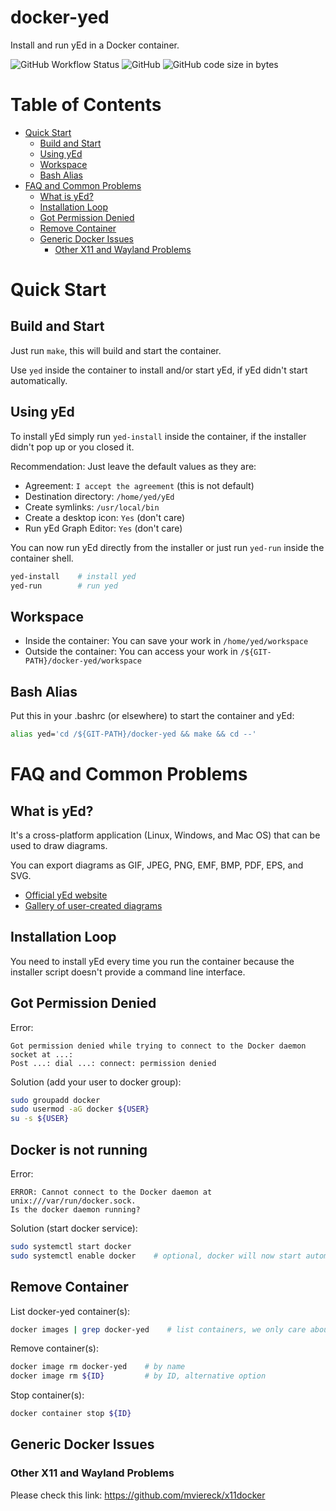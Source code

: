 # docker-yed

Install and run yEd in a Docker container.

![GitHub Workflow Status](https://img.shields.io/github/actions/workflow/status/alexazon/docker-yed/build.yml) ![GitHub](https://img.shields.io/github/license/alexazon/docker-yed) ![GitHub code size in bytes](https://img.shields.io/github/languages/code-size/alexazon/docker-yed)

# Table of Contents

- [Quick Start](#quick-start)
  - [Build and Start](#build-and-start)
  - [Using yEd](#using-yed)
  - [Workspace](#workspace)
  - [Bash Alias](#bash-alias)
- [FAQ and Common Problems](#faq-and-common-problems)
  - [What is yEd?](#what-is-yed)
  - [Installation Loop](#installation-loop)
  - [Got Permission Denied](#got-permission-denied)
  - [Remove Container](#remove-container)
  - [Generic Docker Issues](#generic-docker-issues)
    - [Other X11 and Wayland Problems](#other-x11-and-wayland-problems)

# Quick Start

## Build and Start

Just run ```make```, this will build and start the container.

Use ```yed``` inside the container to install and/or start yEd, if yEd didn't start automatically.

## Using yEd

To install yEd simply run ```yed-install``` inside the container, if the installer didn't pop up or you closed it.

Recommendation: Just leave the default values as they are:

- Agreement: ```I accept the agreement``` (this is not default)
- Destination directory: ```/home/yed/yEd```
- Create symlinks: ```/usr/local/bin```
- Create a desktop icon: ```Yes``` (don't care)
- Run yEd Graph Editor: ```Yes``` (don't care)

You can now run yEd directly from the installer or just run ```yed-run``` inside the container shell.

```bash
yed-install    # install yed
yed-run        # run yed
```

## Workspace

- Inside the container: You can save your work in ```/home/yed/workspace```
- Outside the container: You can access your work in ```/${GIT-PATH}/docker-yed/workspace```

## Bash Alias

Put this in your .bashrc (or elsewhere) to start the container and yEd:

```bash
alias yed='cd /${GIT-PATH}/docker-yed && make && cd --'
```

# FAQ and Common Problems

## What is yEd?

It's a cross-platform application (Linux, Windows, and Mac OS) that can be used to draw diagrams.

You can export diagrams as GIF, JPEG, PNG, EMF, BMP, PDF, EPS, and SVG.

- [Official yEd website](https://www.yworks.com/products/yed)
- [Gallery of user-created diagrams](https://www.yworks.com/products/yed/gallery)

## Installation Loop

You need to install yEd every time you run the container because the installer script doesn't provide a command line interface.

## Got Permission Denied

Error:

```
Got permission denied while trying to connect to the Docker daemon socket at ...:
Post ...: dial ...: connect: permission denied
```

Solution (add your user to docker group):

```bash
sudo groupadd docker
sudo usermod -aG docker ${USER}
su -s ${USER}
```

## Docker is not running

Error:

```
ERROR: Cannot connect to the Docker daemon at unix:///var/run/docker.sock.
Is the docker daemon running?
```

Solution (start docker service):

```bash
sudo systemctl start docker
sudo systemctl enable docker    # optional, docker will now start automatically
```

## Remove Container

List docker-yed container(s):

```bash
docker images | grep docker-yed    # list containers, we only care about docker-yed container(s)
```

Remove container(s):

```bash
docker image rm docker-yed    # by name
docker image rm ${ID}         # by ID, alternative option
```

Stop container(s):

```bash
docker container stop ${ID}
```

## Generic Docker Issues

### Other X11 and Wayland Problems

Please check this link: https://github.com/mviereck/x11docker
